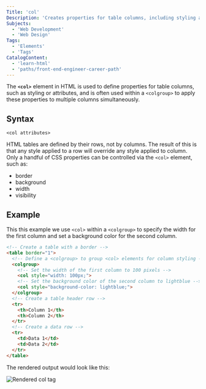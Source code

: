 ```yaml
---
Title: 'col'
Description: 'Creates properties for table columns, including styling and attributes, often used within a <colgroup> to apply them to multiple columns simultaneously.'
Subjects:
  - 'Web Development'
  - 'Web Design'
Tags:
  - 'Elements'
  - 'Tags'
CatalogContent:
  - 'learn-html'
  - 'paths/front-end-engineer-career-path'
---
```


The **`<col>`** element in HTML is used to define properties for table columns, such as styling or attributes, and is often used within a `<colgroup>` to apply these properties to multiple columns simultaneously.

## Syntax

```pseudo
<col attributes>
```

HTML tables are defined by their rows, not by columns. The result of this is that any style applied to a row will override any style applied to column. Only a handful of CSS properties can be controlled via the `<col>` element, such as:

- border
- background
- width
- visibility

## Example

This this example we use `<col>` within a `<colgroup>` to specify the width for the first column and set a background color for the second column.

```html
<!-- Create a table with a border -->
<table border="1">
  <!-- Define a <colgroup> to group <col> elements for column styling -->
  <colgroup>
    <!-- Set the width of the first column to 100 pixels -->
    <col style="width: 100px;">
    <!-- Set the background color of the second column to lightblue -->
    <col style="background-color: lightblue;">
  </colgroup>
  <!-- Create a table header row -->
  <tr>
    <th>Column 1</th>
    <th>Column 2</th>
  </tr>
  <!-- Create a data row -->
  <tr>
    <td>Data 1</td>
    <td>Data 2</td>
  </tr>
</table>
```

The rendered output would look like this:

![Rendered col tag](https://raw.githubusercontent.com/Codecademy/docs/main/media/rendered-col-tag.png)